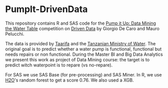 # PumpIt-DrivenData



This repository contains R and SAS code for the [Pump it Up: Data Mining the Water Table](http://www.drivendata.org/competitions/7/) competition on [Driven Data](http://www.drivendata.org) by Giorgio De Caro and Mauro Pelucchi.

The data is provided by [Taarifa](http://taarifa.org) and the [Tanzanian Ministry of Water](http://maji.go.tz).
The original goal is to predict whether a water pump is functional, functional but needs repairs or non functional.
During the Master BI and Big Data Analytics we present this work as project of Data Mining course: the target is to predict witch waterpoint is to repare (vs no-repare). 

For SAS we use SAS Base (for pre-processing) and SAS Miner.
In R, we use [H2O](http://h2o.ai)'s random forest to get a score 0.76. We also used a XGB. 


